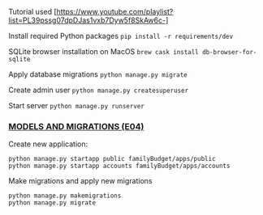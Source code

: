 Tutorial used [https://www.youtube.com/playlist?list=PL39pssg07dpDJas1vxb7Dyw5f8SkAw6c-]

Install required Python packages 
`pip install -r requirements/dev`

SQLite browser installation on MacOS 
`brew cask install db-browser-for-sqlite`

Apply database migrations 
`python manage.py migrate`

Create admin user 
`python manage.py createsuperuser`

Start server 
`python manage.py runserver`

### [MODELS AND MIGRATIONS (E04)](https://www.youtube.com/watch?v=lCREG7J7JMg&list=PL39pssg07dpDJas1vxb7Dyw5f8SkAw6c-&index=4)
Create new application:
```
python manage.py startapp public familyBudget/apps/public
python manage.py startapp accounts familyBudget/apps/accounts
```

Make migrations and apply new migrations
```
python manage.py makemigrations
python manage.py migrate 
```
